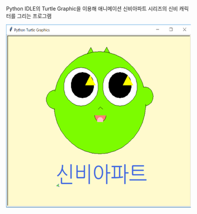 Python IDLE의 Turtle Graphic을 이용해 애니메이션 신비아파트 시리즈의 신비 캐릭터를 그리는 프로그램
<p align ="center">
    <img src="Result_Image.PNG", height ="500px", width="550px">
</p>